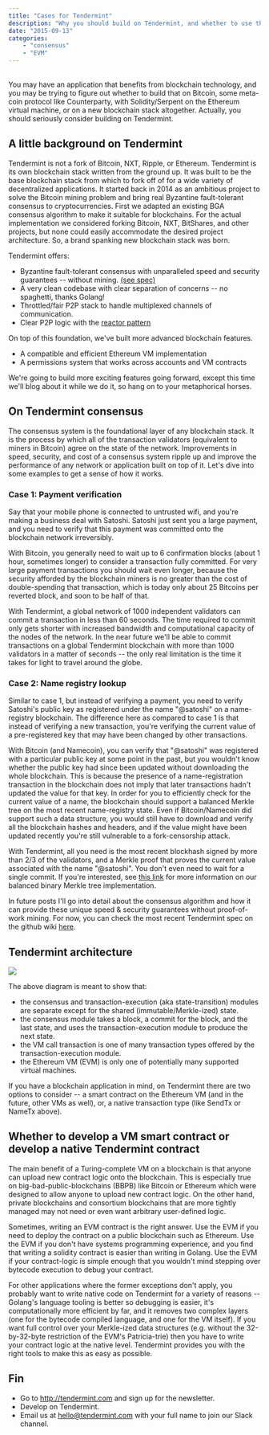 ```yaml
---
title: "Cases for Tendermint"
description: "Why you should build on Tendermint, and whether to use the EVM"
date: "2015-09-13"
categories: 
    - "consensus"
    - "EVM"
---
```


<br/>
You may have an application that benefits from blockchain technology, and you may be trying to figure out whether to build that on Bitcoin, some meta-coin protocol like Counterparty, with Solidity/Serpent on the Ethereum virtual machine, or on a new blockchain stack altogether.  Actually, you should seriously consider building on Tendermint.

## A little background on Tendermint

Tendermint is not a fork of Bitcoin, NXT, Ripple, or Ethereum.  Tendermint is its own blockchain stack written from the ground up.  It was built to be the base blockchain stack from which to fork off of for a wide variety of decentralized applications.  It started back in 2014 as an ambitious project to solve the Bitcoin mining problem and bring real Byzantine fault-tolerant consensus to cryptocurrencies.  First we adapted an existing BGA consensus algorithm to make it suitable for blockchains.  For the actual implementation we considered forking Bitcoin, NXT, BitShares, and other projects, but none could easily accommodate the desired project architecture.  So, a brand spanking new blockchain stack was born.

Tendermint offers:

* Byzantine fault-tolerant consensus with unparalleled speed and security guarantees -- without mining. [(see spec)](https://github.com/tendermint/tendermint/wiki/Byzantine-Consensus-Algorithm)
* A very clean codebase with clear separation of concerns -- no spaghetti, thanks Golang!
* Throttled/fair P2P stack to handle multiplexed channels of communication.
* Clear P2P logic with the [reactor pattern](https://en.wikipedia.org/wiki/Reactor_pattern)

On top of this foundation, we've built more advanced blockchain features.

* A compatible and efficient Ethereum VM implementation
* A permissions system that works across accounts and VM contracts

We're going to build more exciting features going forward, except this time we'll blog about it while we do it, so hang on to your metaphorical horses.

## On Tendermint consensus

The consensus system is the foundational layer of any blockchain stack. It is the process by which all of the transaction validators (equivalent to miners in Bitcoin) agree on the state of the network.  Improvements in speed, security, and cost of a consensus system ripple up and improve the performance of any network or application built on top of it.  Let's dive into some examples to get a sense of how it works.

### Case 1: Payment verification

Say that your mobile phone is connected to untrusted wifi, and you're making a business deal with Satoshi.  Satoshi just sent you a large payment, and you need to verify that this payment was committed onto the blockchain network irreversibly.

With Bitcoin, you generally need to wait up to 6 confirmation blocks (about 1 hour, sometimes longer) to consider a transaction fully committed.  For very large payment transactions you should wait even longer, because the security afforded by the blockchain miners is no greater than the cost of double-spending that transaction, which is today only about 25 Bitcoins per reverted block, and soon to be half of that.

With Tendermint, a global network of 1000 independent validators can commit a transaction in less than 60 seconds.  The time required to commit only gets shorter with increased bandwidth and computational capacity of the nodes of the network.  In the near future we'll be able to commit transactions on a global Tendermint blockchain with more than 1000 validators in a matter of seconds -- the only real limitation is the time it takes for light to travel around the globe.

### Case 2: Name registry lookup

Similar to case 1, but instead of verifying a payment, you need to verify Satoshi's public key as registered under the name "@satoshi" on a name-registry blockchain.  The difference here as compared to case 1 is that instead of verifying a new transaction, you're verifying the current value of a pre-registered key that may have been changed by other transactions.

With Bitcoin (and Namecoin), you can verify that "@satoshi" was registered with a particular public key at some point in the past, but you wouldn't know whether the public key had since been updated without downloading the whole blockchain.  This is because the presence of a name-registration transaction in the blockchain does not imply that later transactions hadn't updated the value for that key.  In order for you to efficiently check for the current value of a name, the blockchain should support a balanced Merkle tree on the most recent name-registry state.  Even if Bitcoin/Namecoin did support such a data structure, you would still have to download and verify all the blockchain hashes and headers, and if the value might have been updated recently you're still vulnerable to a fork-censorship attack.

With Tendermint, all you need is the most recent blockhash signed by more than 2/3 of the validators, and a Merkle proof that proves the current value associated with the name "@satoshi".  You don't even need to wait for a single commit.  If you're interested, see [this link](https://github.com/tendermint/tendermint/wiki/Merkle-Trees#iavl-tree) for more information on our balanced binary Merkle tree implementation.

In future posts I'll go into detail about the consensus algorithm and how it can provide these unique speed & security guarantees without proof-of-work mining.  For now, you can check the most recent Tendermint spec on the github wiki [here](https://github.com/tendermint/tendermint/).


## Tendermint architecture

<img src="/images/tm_architecture.png"/>

The above diagram is meant to show that:

* the consensus and transaction-execution (aka state-transition) modules are separate except for the shared (immutable/Merkle-ized) state.
* the consensus module takes a block, a commit for the block, and the last state, and uses the transaction-execution module to produce the next state.
* the VM call transaction is one of many transaction types offered by the transaction-execution module.
* the Ethereum VM (EVM) is only one of potentially many supported virtual machines.

If you have a blockchain application in mind, on Tendermint there are two options to consider -- a smart contract on the Ethereum VM (and in the future, other VMs as well), or, a native transaction type (like SendTx or NameTx above).

## Whether to develop a VM smart contract or develop a native Tendermint contract

The main benefit of a Turing-complete VM on a blockchain is that anyone can upload new contract logic onto the blockchain.  This is especially true on big-bad-public-blockchains (BBPB) like Bitcoin or Ethereum which were designed to allow anyone to upload new contract logic.  On the other hand, private blockchains and consortium blockchains that are more tightly managed may not need or even want arbitrary user-defined logic.

Sometimes, writing an EVM contract is the right answer.  Use the EVM if you need to deploy the contract on a public blockchain such as Ethereum.  Use the EVM if you don't have systems programming experience, and you find that writing a solidity contract is easier than writing in Golang.  Use the EVM if your contract-logic is simple enough that you wouldn't mind stepping over bytecode execution to debug your contract.

For other applications where the former exceptions don't apply, you probably want to write native code on Tendermint for a variety of reasons -- Golang's language tooling is better so debugging is easier, it's computationally more efficient by far, and it removes two complex layers (one for the bytecode compiled language, and one for the VM itself).  If you want full control over your Merkle-ized data structures (e.g. without the 32-by-32-byte restriction of the EVM's Patricia-trie) then you have to write your contract logic at the native level.  Tendermint provides you with the right tools to make this as easy as possible.

## Fin

* Go to http://tendermint.com and sign up for the newsletter.
* Develop on Tendermint.
* Email us at hello@tendermint.com with your full name to join our Slack channel.
